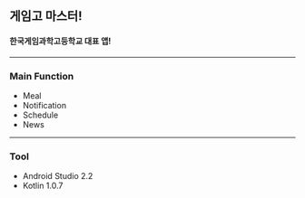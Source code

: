 ## 게임고 마스터!
#### 한국게임과학고등학교 대표 앱!
---
### Main Function
- Meal
- Notification
- Schedule
- News

---
### Tool
- Android Studio 2.2
- Kotlin 1.0.7